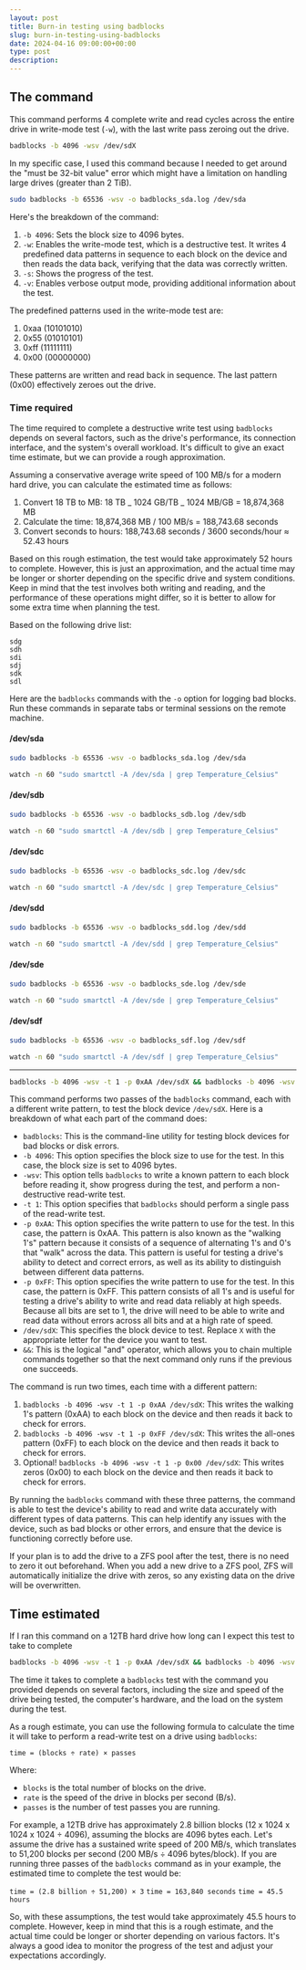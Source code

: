 ```yaml
---
layout: post
title: Burn-in testing using badblocks
slug: burn-in-testing-using-badblocks
date: 2024-04-16 09:00:00+00:00
type: post
description:
---
```


## The command

This command performs 4 complete write and read cycles across the entire drive in write-mode test (`-w`), with the last write pass zeroing out the drive.

```bash
badblocks -b 4096 -wsv /dev/sdX
```

In my specific case, I used this command because I needed to get around the "must be 32-bit value" error which might have a limitation on handling large drives (greater than 2 TiB).

```bash
sudo badblocks -b 65536 -wsv -o badblocks_sda.log /dev/sda
```

Here's the breakdown of the command:

1.  `-b 4096`: Sets the block size to 4096 bytes.
2.  `-w`: Enables the write-mode test, which is a destructive test. It writes 4 predefined data patterns in sequence to each block on the device and then reads the data back, verifying that the data was correctly written.
3.  `-s`: Shows the progress of the test.
4.  `-v`: Enables verbose output mode, providing additional information about the test.

The predefined patterns used in the write-mode test are:

1.  0xaa (10101010)
2.  0x55 (01010101)
3.  0xff (11111111)
4.  0x00 (00000000)

These patterns are written and read back in sequence. The last pattern (0x00) effectively zeroes out the drive.

### Time required

The time required to complete a destructive write test using `badblocks` depends on several factors, such as the drive's performance, its connection interface, and the system's overall workload. It's difficult to give an exact time estimate, but we can provide a rough approximation.

Assuming a conservative average write speed of 100 MB/s for a modern hard drive, you can calculate the estimated time as follows:

1.  Convert 18 TB to MB: 18 TB _ 1024 GB/TB _ 1024 MB/GB = 18,874,368 MB
2.  Calculate the time: 18,874,368 MB / 100 MB/s = 188,743.68 seconds
3.  Convert seconds to hours: 188,743.68 seconds / 3600 seconds/hour ≈ 52.43 hours

Based on this rough estimation, the test would take approximately 52 hours to complete. However, this is just an approximation, and the actual time may be longer or shorter depending on the specific drive and system conditions. Keep in mind that the test involves both writing and reading, and the performance of these operations might differ, so it is better to allow for some extra time when planning the test.

Based on the following drive list:

```
sdg
sdh
sdi
sdj
sdk
sdl
```

Here are the `badblocks` commands with the `-o` option for logging bad blocks. Run these commands in separate tabs or terminal sessions on the remote machine.

#### /dev/sda

```bash
sudo badblocks -b 65536 -wsv -o badblocks_sda.log /dev/sda
```

```bash
watch -n 60 "sudo smartctl -A /dev/sda | grep Temperature_Celsius"
```

#### /dev/sdb

```bash
sudo badblocks -b 65536 -wsv -o badblocks_sdb.log /dev/sdb
```

```bash
watch -n 60 "sudo smartctl -A /dev/sdb | grep Temperature_Celsius"
```

#### /dev/sdc

```bash
sudo badblocks -b 65536 -wsv -o badblocks_sdc.log /dev/sdc
```

```bash
watch -n 60 "sudo smartctl -A /dev/sdc | grep Temperature_Celsius"
```

#### /dev/sdd

```bash
sudo badblocks -b 65536 -wsv -o badblocks_sdd.log /dev/sdd
```

```bash
watch -n 60 "sudo smartctl -A /dev/sdd | grep Temperature_Celsius"
```

#### /dev/sde

```bash
sudo badblocks -b 65536 -wsv -o badblocks_sde.log /dev/sde
```

```bash
watch -n 60 "sudo smartctl -A /dev/sde | grep Temperature_Celsius"
```

#### /dev/sdf

```bash
sudo badblocks -b 65536 -wsv -o badblocks_sdf.log /dev/sdf
```

```bash
watch -n 60 "sudo smartctl -A /dev/sdf | grep Temperature_Celsius"
```

---

```bash
badblocks -b 4096 -wsv -t 1 -p 0xAA /dev/sdX && badblocks -b 4096 -wsv -t 1 -p 0xFF /dev/sdX && badblocks -b 4096 -wsv -t 1 -p 0x00 /dev/sdX
```

This command performs two passes of the `badblocks` command, each with a different write pattern, to test the block device `/dev/sdX`. Here is a breakdown of what each part of the command does:

- `badblocks`: This is the command-line utility for testing block devices for bad blocks or disk errors.
- `-b 4096`: This option specifies the block size to use for the test. In this case, the block size is set to 4096 bytes.
- `-wsv`: This option tells `badblocks` to write a known pattern to each block before reading it, show progress during the test, and perform a non-destructive read-write test.
- `-t 1`: This option specifies that `badblocks` should perform a single pass of the read-write test.
- `-p 0xAA`: This option specifies the write pattern to use for the test. In this case, the pattern is 0xAA. This pattern is also known as the "walking 1's" pattern because it consists of a sequence of alternating 1's and 0's that "walk" across the data. This pattern is useful for testing a drive's ability to detect and correct errors, as well as its ability to distinguish between different data patterns.
- `-p 0xFF`: This option specifies the write pattern to use for the test. In this case, the pattern is 0xFF. This pattern consists of all 1's and is useful for testing a drive's ability to write and read data reliably at high speeds. Because all bits are set to 1, the drive will need to be able to write and read data without errors across all bits and at a high rate of speed.
- `/dev/sdX`: This specifies the block device to test. Replace `X` with the appropriate letter for the device you want to test.
- `&&`: This is the logical "and" operator, which allows you to chain multiple commands together so that the next command only runs if the previous one succeeds.

The command is run two times, each time with a different pattern:

1.  `badblocks -b 4096 -wsv -t 1 -p 0xAA /dev/sdX`: This writes the walking 1's pattern (0xAA) to each block on the device and then reads it back to check for errors.
2.  `badblocks -b 4096 -wsv -t 1 -p 0xFF /dev/sdX`: This writes the all-ones pattern (0xFF) to each block on the device and then reads it back to check for errors.
3.  Optional! `badblocks -b 4096 -wsv -t 1 -p 0x00 /dev/sdX`: This writes zeros (0x00) to each block on the device and then reads it back to check for errors.

By running the `badblocks` command with these three patterns, the command is able to test the device's ability to read and write data accurately with different types of data patterns. This can help identify any issues with the device, such as bad blocks or other errors, and ensure that the device is functioning correctly before use.

If your plan is to add the drive to a ZFS pool after the test, there is no need to zero it out beforehand. When you add a new drive to a ZFS pool, ZFS will automatically initialize the drive with zeros, so any existing data on the drive will be overwritten.

## Time estimated

If I ran this command on a 12TB hard drive how long can I expect this test to take to complete

```bash
badblocks -b 4096 -wsv -t 1 -p 0xAA /dev/sdX && badblocks -b 4096 -wsv -t 1 -p 0xFF /dev/sdX
```

The time it takes to complete a `badblocks` test with the command you provided depends on several factors, including the size and speed of the drive being tested, the computer's hardware, and the load on the system during the test.

As a rough estimate, you can use the following formula to calculate the time it will take to perform a read-write test on a drive using `badblocks`:

`time = (blocks ÷ rate) × passes`

Where:

- `blocks` is the total number of blocks on the drive.
- `rate` is the speed of the drive in blocks per second (B/s).
- `passes` is the number of test passes you are running.

For example, a 12TB drive has approximately 2.8 billion blocks (12 x 1024 x 1024 x 1024 ÷ 4096), assuming the blocks are 4096 bytes each. Let's assume the drive has a sustained write speed of 200 MB/s, which translates to 51,200 blocks per second (200 MB/s ÷ 4096 bytes/block). If you are running three passes of the `badblocks` command as in your example, the estimated time to complete the test would be:

`time = (2.8 billion ÷ 51,200) × 3` `time = 163,840 seconds` `time = 45.5 hours`

So, with these assumptions, the test would take approximately 45.5 hours to complete. However, keep in mind that this is a rough estimate, and the actual time could be longer or shorter depending on various factors. It's always a good idea to monitor the progress of the test and adjust your expectations accordingly.
